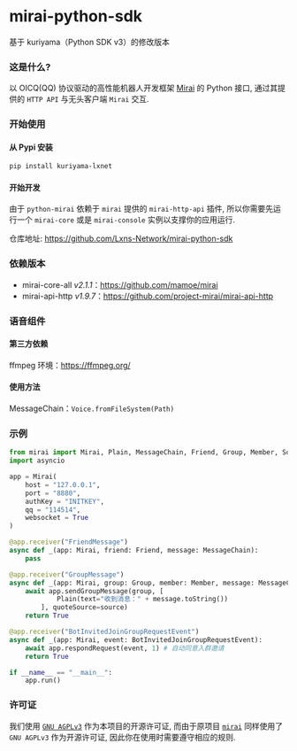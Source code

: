 # mirai-python-sdk
基于 kuriyama（Python SDK v3）的修改版本

### 这是什么?
以 OICQ(QQ) 协议驱动的高性能机器人开发框架 [Mirai](https://github.com/mamoe/mirai) 的 Python 接口, 通过其提供的 `HTTP API` 与无头客户端 `Mirai` 交互.

### 开始使用
#### 从 Pypi 安装
``` bash
pip install kuriyama-lxnet
```

#### 开始开发

由于 `python-mirai` 依赖于 `mirai` 提供的 `mirai-http-api` 插件, 所以你需要先运行一个 `mirai-core` 或是 `mirai-console` 实例以支撑你的应用运行.

仓库地址: https://github.com/Lxns-Network/mirai-python-sdk 

### 依赖版本
- mirai-core-all *v2.1.1*：https://github.com/mamoe/mirai
- mirai-api-http *v1.9.7*：https://github.com/project-mirai/mirai-api-http
### 语音组件
#### 第三方依赖
ffmpeg 环境：https://ffmpeg.org/
#### 使用方法
MessageChain：`Voice.fromFileSystem(Path)`
### 示例
```python
from mirai import Mirai, Plain, MessageChain, Friend, Group, Member, Source, BotInvitedJoinGroupRequestEvent
import asyncio

app = Mirai(
    host = "127.0.0.1",
    port = "8880",
    authKey = "INITKEY",
    qq = "114514",
    websocket = True
)

@app.receiver("FriendMessage")
async def _(app: Mirai, friend: Friend, message: MessageChain):
    pass

@app.receiver("GroupMessage")
async def _(app: Mirai, group: Group, member: Member, message: MessageChain, source: Source):
    await app.sendGroupMessage(group, [
            Plain(text="收到消息：" + message.toString())
        ], quoteSource=source)
    return True

@app.receiver("BotInvitedJoinGroupRequestEvent")
async def _(app: Mirai, event: BotInvitedJoinGroupRequestEvent):
    await app.respondRequest(event, 1) # 自动同意入群邀请
    return True

if __name__ == "__main__":
    app.run()
```

### 许可证
我们使用 [`GNU AGPLv3`](https://choosealicense.com/licenses/agpl-3.0/) 作为本项目的开源许可证, 而由于原项目 [`mirai`](https://github.com/mamoe/mirai) 同样使用了 `GNU AGPLv3` 作为开源许可证, 因此你在使用时需要遵守相应的规则.  
